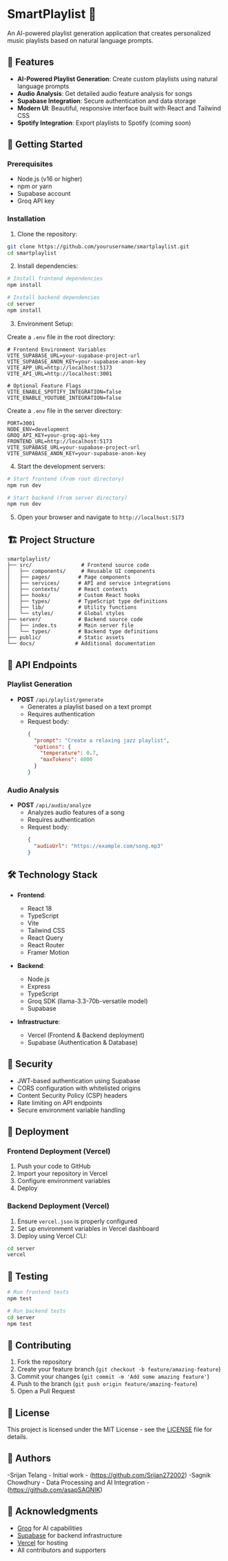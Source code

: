 # SmartPlaylist 🎵

An AI-powered playlist generation application that creates personalized music playlists based on natural language prompts.

## 🌟 Features

- **AI-Powered Playlist Generation**: Create custom playlists using natural language prompts
- **Audio Analysis**: Get detailed audio feature analysis for songs
- **Supabase Integration**: Secure authentication and data storage
- **Modern UI**: Beautiful, responsive interface built with React and Tailwind CSS
- **Spotify Integration**: Export playlists to Spotify (coming soon)

## 🚀 Getting Started

### Prerequisites

- Node.js (v16 or higher)
- npm or yarn
- Supabase account
- Groq API key

### Installation

1. Clone the repository:
```bash
git clone https://github.com/yourusername/smartplaylist.git
cd smartplaylist
```

2. Install dependencies:
```bash
# Install frontend dependencies
npm install

# Install backend dependencies
cd server
npm install
```

3. Environment Setup:

Create a `.env` file in the root directory:
```env
# Frontend Environment Variables
VITE_SUPABASE_URL=your-supabase-project-url
VITE_SUPABASE_ANON_KEY=your-supabase-anon-key
VITE_APP_URL=http://localhost:5173
VITE_API_URL=http://localhost:3001

# Optional Feature Flags
VITE_ENABLE_SPOTIFY_INTEGRATION=false
VITE_ENABLE_YOUTUBE_INTEGRATION=false
```

Create a `.env` file in the server directory:
```env
PORT=3001
NODE_ENV=development
GROQ_API_KEY=your-groq-api-key
FRONTEND_URL=http://localhost:5173
VITE_SUPABASE_URL=your-supabase-project-url
VITE_SUPABASE_ANON_KEY=your-supabase-anon-key
```

4. Start the development servers:

```bash
# Start frontend (from root directory)
npm run dev

# Start backend (from server directory)
npm run dev
```

5. Open your browser and navigate to `http://localhost:5173`

## 🏗️ Project Structure

```
smartplaylist/
├── src/                # Frontend source code
│   ├── components/     # Reusable UI components
│   ├── pages/         # Page components
│   ├── services/      # API and service integrations
│   ├── contexts/      # React contexts
│   ├── hooks/         # Custom React hooks
│   ├── types/         # TypeScript type definitions
│   ├── lib/           # Utility functions
│   └── styles/        # Global styles
├── server/            # Backend source code
│   ├── index.ts       # Main server file
│   └── types/         # Backend type definitions
├── public/            # Static assets
└── docs/             # Additional documentation
```

## 🔧 API Endpoints

### Playlist Generation
- **POST** `/api/playlist/generate`
  - Generates a playlist based on a text prompt
  - Requires authentication
  - Request body:
    ```json
    {
      "prompt": "Create a relaxing jazz playlist",
      "options": {
        "temperature": 0.7,
        "maxTokens": 4000
      }
    }
    ```

### Audio Analysis
- **POST** `/api/audio/analyze`
  - Analyzes audio features of a song
  - Requires authentication
  - Request body:
    ```json
    {
      "audioUrl": "https://example.com/song.mp3"
    }
    ```

## 🛠️ Technology Stack

- **Frontend**:
  - React 18
  - TypeScript
  - Vite
  - Tailwind CSS
  - React Query
  - React Router
  - Framer Motion

- **Backend**:
  - Node.js
  - Express
  - TypeScript
  - Groq SDK (llama-3.3-70b-versatile model)
  - Supabase

- **Infrastructure**:
  - Vercel (Frontend & Backend deployment)
  - Supabase (Authentication & Database)

## 🔐 Security

- JWT-based authentication using Supabase
- CORS configuration with whitelisted origins
- Content Security Policy (CSP) headers
- Rate limiting on API endpoints
- Secure environment variable handling

## 🚢 Deployment

### Frontend Deployment (Vercel)

1. Push your code to GitHub
2. Import your repository in Vercel
3. Configure environment variables
4. Deploy

### Backend Deployment (Vercel)

1. Ensure `vercel.json` is properly configured
2. Set up environment variables in Vercel dashboard
3. Deploy using Vercel CLI:
```bash
cd server
vercel
```

## 🧪 Testing

```bash
# Run frontend tests
npm test

# Run backend tests
cd server
npm test
```

## 📝 Contributing

1. Fork the repository
2. Create your feature branch (`git checkout -b feature/amazing-feature`)
3. Commit your changes (`git commit -m 'Add some amazing feature'`)
4. Push to the branch (`git push origin feature/amazing-feature`)
5. Open a Pull Request

## 📄 License

This project is licensed under the MIT License - see the [LICENSE](LICENSE) file for details.

## 👥 Authors

-Srijan Telang - Initial work - (https://github.com/Srijan272002)
-Sagnik Chowdhury - Data Processing and AI Integration - (https://github.com/asapSAGNIK)

## 🙏 Acknowledgments

- [Groq](https://groq.com) for AI capabilities
- [Supabase](https://supabase.com) for backend infrastructure
- [Vercel](https://vercel.com) for hosting
- All contributors and supporters 
